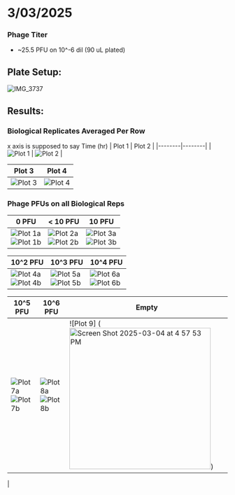 # 3/03/2025

### Phage Titer
- ~25.5 PFU on 10^-6 dil (90 uL plated)

## Plate Setup:
![IMG_3737](https://github.com/user-attachments/assets/e503f97c-cd5d-4c54-aa68-f6a406110b69)

## Results:

### Biological Replicates Averaged Per Row 
x axis is supposed to say Time (hr)
| Plot 1 | Plot 2 |
|--------|--------|
| ![Plot 1](https://github.com/user-attachments/assets/1974fa55-b4f2-4b6a-becf-68e661a8b0ab) | ![Plot 2](https://github.com/user-attachments/assets/19be0122-9e03-49b7-9c87-fa8e66fc7576) |

| Plot 3 | Plot 4 |
|--------|--------|
| ![Plot 3](https://github.com/user-attachments/assets/dee9b190-ac42-426b-8f5a-34e8a3ba444e) | ![Plot 4](https://github.com/user-attachments/assets/efff7e38-6f64-4b99-8135-4f4b25991587) |

### Phage PFUs on all Biological Reps

| 0 PFU | < 10 PFU | 10 PFU |
|--------|--------|--------|
| ![Plot 1a](https://github.com/user-attachments/assets/436d5b8c-fec6-449f-a524-7b8a9ef5794b) <br> ![Plot 1b](https://github.com/user-attachments/assets/8c5b2d72-3528-465a-95a7-0f9eaf078e7c) | ![Plot 2a](https://github.com/user-attachments/assets/c5034072-1aa8-4d24-9363-cca9b3bdc22f) <br> ![Plot 2b](https://github.com/user-attachments/assets/a1906915-3c30-42f7-8aff-c0b8a6d76056) | ![Plot 3a](https://github.com/user-attachments/assets/3e0e0772-c68a-45e5-b9d2-4547060bbda0) <br> ![Plot 3b](https://github.com/user-attachments/assets/44c68a87-f789-41d8-8e0b-fd41ca6318a4) |

| 10^2 PFU | 10^3 PFU | 10^4 PFU |
|--------|--------|--------|
| ![Plot 4a](https://github.com/user-attachments/assets/7f4459dc-31cb-45ca-ab37-0fdf936083c4) <br> ![Plot 4b](https://github.com/user-attachments/assets/285213c5-47c2-4b9d-ba61-70280652add6) | ![Plot 5a](https://github.com/user-attachments/assets/90006925-48c7-4a19-aa75-b7f84259ee53) <br> ![Plot 5b](https://github.com/user-attachments/assets/81d05b2c-5c50-41f2-afc8-6870d2359a02) | ![Plot 6a](https://github.com/user-attachments/assets/157e4520-76e0-4d02-a541-40eadb36532a) <br> ![Plot 6b](https://github.com/user-attachments/assets/9abdea7c-9b68-45fe-aa94-89fd041cbcc4) |

| 10^5 PFU | 10^6 PFU | Empty | 
|--------|--------|-------|
| ![Plot 7a](https://github.com/user-attachments/assets/34000073-add6-4ea5-b6e6-86afaef9cd1a) <br> ![Plot 7b](https://github.com/user-attachments/assets/58ba8201-5ad2-4c36-945f-48c51daeb83f) | ![Plot 8a](https://github.com/user-attachments/assets/84117085-1be0-4019-a1f6-f6ad700faa48) <br> ![Plot 8b](https://github.com/user-attachments/assets/d83522f3-f3ed-40ca-9fa9-261a2fc5ffa2) | ![Plot 9] (<img width="323" alt="Screen Shot 2025-03-04 at 4 57 53 PM" src="https://github.com/user-attachments/assets/aece61b6-cf05-45ff-b86a-1de2733a6bea" />)
 |


